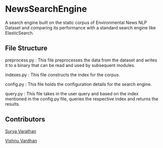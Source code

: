 # NewsSearchEngine
A search engine built on the static corpus of Environmental News NLP Dataset and comparing its performance with a standard search engine like ElasticSearch.

## File Structure
preprocess.py :  This file preprocesses the data from the dataset and writes it to a binary that can be read and used by subsequent modules. 

indexes.py : This file constructs the index for the corpus.

config.py : This file holds the configuration details for the search engine.

query.py : This file takes in the user query and based on the index mentioned in the config.py file, queries the respective index and returns the results.

## Contributors
[Surya Varathan](github.com/surya-varathan)

[Vishnu Vardhan](github.com/vardhan688)
